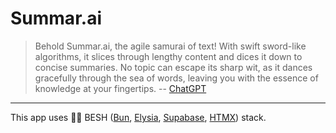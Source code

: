 # Summar.ai

> Behold Summar.ai, the agile samurai of text! With swift sword-like algorithms, it slices through lengthy content and dices it down to concise summaries. No topic can escape its sharp wit, as it dances gracefully through the sea of words, leaving you with the essence of knowledge at your fingertips. -- [ChatGPT](https://chat.openai.com/share/315c5ed6-9ef5-42dc-b42d-b9865dcb39f2)

---

This app uses 🤸‍♀️ BESH ([Bun](https://bun.sh/), [Elysia](https://elysiajs.com/), [Supabase](https://supabase.com/), [HTMX](https://htmx.org/)) stack.